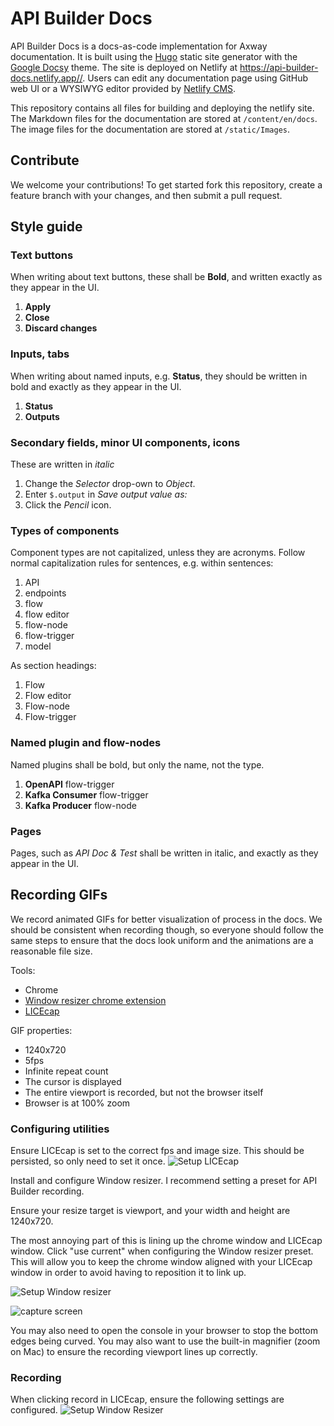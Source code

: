 # API Builder Docs

API Builder Docs is a docs-as-code implementation for Axway documentation. It is built using the [Hugo](https://gohugo.io/) static site generator with the [Google Docsy](https://github.com/google/docsy) theme. The site is deployed on Netlify at <https://api-builder-docs.netlify.app//>. Users can edit any documentation page using GitHub web UI or a WYSIWYG editor provided by [Netlify CMS](https://api-builder-docs.netlify.app/).

This repository contains all files for building and deploying the netlify site. The Markdown files for the documentation are stored at `/content/en/docs`. The image files for the documentation are stored at `/static/Images`.

## Contribute

We welcome your contributions! To get started fork this repository, create a feature branch with your changes, and then submit a pull request.

## Style guide

### Text buttons

When writing about text buttons, these shall be **Bold**, and written exactly as they appear in the UI.

1. **Apply**
1. **Close**
1. **Discard changes**

### Inputs, tabs

When writing about named inputs, e.g. **Status**, they should be written in bold and exactly as they appear in the UI.

1. **Status**
1. **Outputs**

### Secondary fields, minor UI components, icons

These are written in _italic_

1. Change the _Selector_ drop-own to _Object_.
1. Enter `$.output` in _Save output value as:_
1. Click the _Pencil_ icon.

### Types of components

Component types are not capitalized, unless they are acronyms. Follow normal capitalization rules for sentences, e.g. within sentences:

1. API
1. endpoints
1. flow
1. flow editor
1. flow-node
1. flow-trigger
1. model

As section headings:

1. Flow
1. Flow editor
1. Flow-node
1. Flow-trigger

### Named plugin and flow-nodes

Named plugins shall be bold, but only the name, not the type.

1. **OpenAPI** flow-trigger
1. **Kafka Consumer** flow-trigger
1. **Kafka Producer** flow-node

### Pages

Pages, such as _API Doc & Test_ shall be written in italic, and exactly as they appear in the UI.

## Recording GIFs

We record animated GIFs for better visualization of process in the docs. We should be consistent when recording though, so everyone should follow the same steps to ensure that the docs look uniform and the animations are a reasonable file size.

Tools:

* Chrome
* [Window resizer chrome extension](https://chrome.google.com/webstore/detail/window-resizer/kkelicaakdanhinjdeammmilcgefonfh/related?hl=en)
* [LICEcap](https://www.cockos.com/licecap/)

GIF properties:

* 1240x720
* 5fps
* Infinite repeat count
* The cursor is displayed
* The entire viewport is recorded, but not the browser itself
* Browser is at 100% zoom

### Configuring utilities

Ensure LICEcap is set to the correct fps and image size. This should be persisted, so only need to set it once.
![Setup LICEcap](/static_readme/licecap_setup.gif)

Install and configure Window resizer. I recommend setting a preset for API Builder recording.

Ensure your resize target is viewport, and your width and height are 1240x720.

The most annoying part of this is lining up the chrome window and LICEcap window. Click "use current" when configuring the Window resizer preset. This will allow you to keep the chrome window aligned with your LICEcap window in order to avoid having to reposition it to link up.

![Setup Window resizer](/static_readme/window_resizer_settings.png)

![capture screen](/static_readme/capture_screen.png)

You may also need to open the console in your browser to stop the bottom edges being curved. You may also want to use the built-in magnifier (zoom on Mac) to ensure the recording viewport lines up correctly.

### Recording

When clicking record in LICEcap, ensure the following settings are configured.
![Setup Window Resizer](/static_readme/licecap_settings.png)
